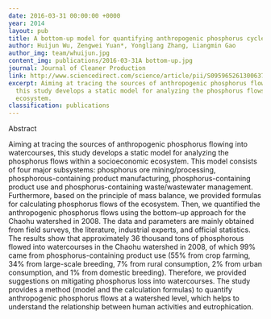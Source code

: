 ```yaml
---
date: 2016-03-31 00:00:00 +0000
year: 2014
layout: pub
title: A bottom-up model for quantifying anthropogenic phosphorus cycles in watersheds
author: Huijun Wu, Zengwei Yuan*, Yongliang Zhang, Liangmin Gao
author_img: team/whuijun.jpg
content_img: publications/2016-03-31A bottom-up.jpg
journal: Journal of Cleaner Production
link: http://www.sciencedirect.com/science/article/pii/S0959652613006379
excerpt: Aiming at tracing the sources of anthropogenic phosphorus flowing into watercourses,
  this study develops a static model for analyzing the phosphorus flows within a socioeconomic
  ecosystem.
classification: publications
---
```



Abstract

Aiming at tracing the sources of anthropogenic phosphorus flowing into watercourses, this study develops a static model for analyzing the phosphorus flows within a socioeconomic ecosystem. This model consists of four major subsystems: phosphorus ore mining/processing, phosphorous-containing product manufacturing, phosphorus-containing product use and phosphorus-containing waste/wastewater management. Furthermore, based on the principle of mass balance, we provided formulas for calculating phosphorus flows of the ecosystem. Then, we quantified the anthropogenic phosphorus flows using the bottom–up approach for the Chaohu watershed in 2008. The data and parameters are mainly obtained from field surveys, the literature, industrial experts, and official statistics. The results show that approximately 36 thousand tons of phosphorous flowed into watercourses in the Chaohu watershed in 2008, of which 99% came from phosphorus-containing product use (55% from crop farming, 34% from large-scale breeding, 7% from rural consumption, 2% from urban consumption, and 1% from domestic breeding). Therefore, we provided suggestions on mitigating phosphorus loss into watercourses. The study provides a method (model and the calculation formulas) to quantify anthropogenic phosphorus flows at a watershed level, which helps to understand the relationship between human activities and eutrophication.
